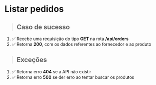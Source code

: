 # Listar pedidos

> ## Caso de sucesso

1. ✅ Recebe uma requisição do tipo **GET** na rota **/api/orders**
2. ✅ Retorna **200**, com os dados referentes ao fornecedor e ao produto

> ## Exceções

1. ✅ Retorna erro **404** se a API não existir
2. ✅ Retorna erro **500** se der erro ao tentar buscar os produtos